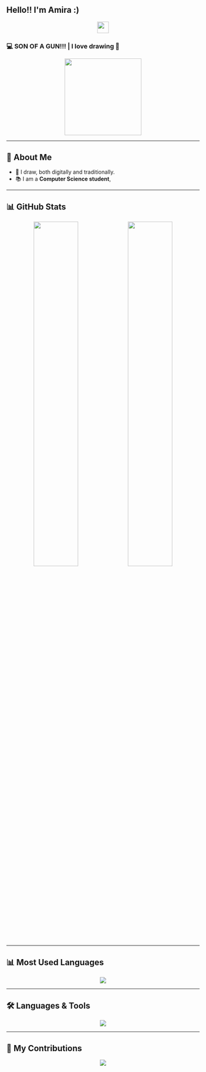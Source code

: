 ##  Hello!! I'm Amira :)  
<p align="center">
  <img src="https://media.giphy.com/media/hvRJCLFzcasrR4ia7z/giphy.gif" width="30px">
</p>  

### 💻 SON OF A GUN!!! | I love drawing 🎨  
<p align="center">  
  <img src="https://media.giphy.com/media/v1.Y2lkPTc5MGI3NjExNjltOGQ5czk5ZGk1bDJkODBvbDJwYm50MXM5NjlxeXFyZHBleTFhMiZlcD12MV9naWZzX3NlYXJjaCZjdD1n/PkCDv7CIK8d2M/giphy.gif" width="200px">  
</p>  

---

## 🌟 About Me  
- 🎨 I draw, both digitally and traditionally.  
- 📚 I am a **Computer Science student**, 

---

## 📊 GitHub Stats  
<p align="center">  
  <img src="https://github-readme-stats.vercel.app/api?username=amirm06&show_icons=true&theme=radical" width="48%">  
  <img src="https://github-readme-streak-stats.herokuapp.com/?user=amirm06&theme=radical" width="48%">  
</p>  

---

## 📊 Most Used Languages  
<p align="center">  
  <img src="https://github-readme-stats.vercel.app/api/top-langs/?username=amirm06&layout=compact&theme=tokyonight&hide_progress=false">  
</p>  

---

## 🛠️ Languages & Tools  
<p align="center">  
  <img src="https://skillicons.dev/icons?i=java,html,css,js,php,mysql,sqlite,git,vscode,intellij" />  
</p>  

---

## 🐍 My Contributions  
<p align="center">  
  <img src="https://github.com/amirm06/amirm06/blob/output/github-contribution-grid-snake.svg">  
</p>